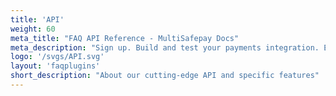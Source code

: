 ```yaml
---
title: 'API'
weight: 60
meta_title: "FAQ API Reference - MultiSafepay Docs"
meta_description: "Sign up. Build and test your payments integration. Explore our products and services. Use our API Reference, SDKs, and wrappers. Get support."
logo: '/svgs/API.svg'
layout: 'faqplugins'
short_description: "About our cutting-edge API and specific features"
---
```


